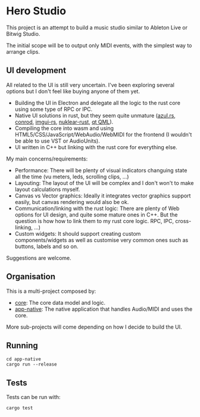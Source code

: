 # Hero Studio

This project is an attempt to build a music studio similar to Ableton Live or Bitwig Studio.

The initial scope will be to output only MIDI events, with the simplest way to arrange clips.

## UI development

All related to the UI is still very uncertain. I've been exploring several options but I don't feel like buying anyone of them yet.
- Building the UI in Electron and delegate all the logic to the rust core using some type of RPC or IPC.
- Native UI solutions in rust, but they seem quite unmature ([azul.rs](http://azul.rs), [conrod](https://github.com/PistonDevelopers/conrod), [imgui-rs](https://github.com/Gekkio/imgui-rs), [nuklear-rust](https://github.com/snuk182/nuklear-rust/issues?q=is%3Aopen+is%3Aissue), [qt QML](https://archive.fosdem.org/2018/schedule/event/rust_qt_binding_generator/)).
- Compiling the core into wasm and using HTML5/CSS/JavaScript/WebAudio/WebMIDI for the frontend (I wouldn't be able to use VST or AudioUnits).
- UI written in C++ but linking with the rust core for everything else.

My main concerns/requirements:
- Performance: There will be plenty of visual indicators changuing state all the time (vu meters, leds, scrolling clips, ...)
- Layouting: The layout of the UI will be complex and I don't won't to make layout calculations myself.
- Canvas vs Vector graphics: Ideally it integrates vector graphics support easily, but canvas rendering would also be ok.
- Communication/linking with the rust logic: There are plenty of Web options for UI design, and quite some mature ones in C++. But the question is how how to link them to my rust core logic. RPC, IPC, cross-linking, ...)
- Custom widgets: It should support creating custom components/widgets as well as customise very common ones such as buttons, labels and so on.

Suggestions are welcome.

## Organisation

This is a multi-project composed by:

- [core](core): The core data model and logic.
- [app-native](app-native): The native application that handles Audio/MIDI and uses the core.

More sub-projects will come depending on how I decide to build the UI.

## Running

```
cd app-native
cargo run --release
```

## Tests

Tests can be run with:

```
cargo test
```
